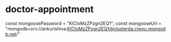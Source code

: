 # doctor-appointment

const mongoosePassword = "KlCIoMzZPzgn2EQ1";
const mongooseUrl = "mongodb+srv://ankurishiva:KlCIoMzZPzgn2EQ1@clusterda.cjwxu.mongodb.net/"